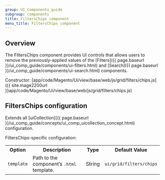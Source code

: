 ```yaml
---
group: UI_Components_guide
subgroup: components
title: FiltersChips component
menu_title: FiltersChips component
---
```


## Overview

The FiltersChips component provides UI controls that allows users to remove the previously-applied values of the [Filters]({{ page.baseurl }}/ui_comp_guide/components/ui-filters.html) and [Search]({{ page.baseurl }}/ui_comp_guide/components/ui-search.html) components.

Constructor: [app/code/Magento/Ui/view/base/web/js/grid/filters/chips.js]({{ site.mage2200url }}app/code/Magento/Ui/view/base/web/js/grid/filters/chips.js)

## FiltersChips configuration

Extends all [uiCollection]({{ page.baseurl }}/ui_comp_guide/concepts/ui_comp_uicollection_concept.html) configuration.

FiltersChips-specific configuration:

<table>
  <tr>
    <th>Option</th>
    <th>Description</th>
    <th>Type</th>
    <th>Default Value</th>
  </tr>

  <tr>
    <td><code>template</code></td>
    <td>Path to the component’s <code>.html</code> template.</td>
    <td>String</td>
    <td><code>ui/grid/filters/chips</code></td>
  </tr>

</table>
